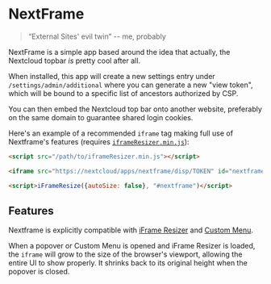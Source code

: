 <!--
SPDX-FileCopyrightText: Karim Vergnes <me@thesola.io>
SPDX-License-Identifier: CC0-1.0
-->

# NextFrame

> “External Sites' evil twin” -- me, probably

NextFrame is a simple app based around the idea that actually, the Nextcloud topbar _is_ pretty cool after all.

When installed, this app will create a new settings entry under `/settings/admin/additional` where you can generate a new "view token", which will be bound to a specific list of ancestors authorized by CSP.

You can then embed the Nextcloud top bar onto another website, preferably on the same domain to guarantee shared login cookies.

Here's an example of a recommended `iframe` tag making full use of Nextframe's features (requires [`iframeResizer.min.js`](https://raw.githubusercontent.com/davidjbradshaw/iframe-resizer/master/js/iframeResizer.min.js)):

```html
<script src="/path/to/iframeResizer.min.js"></script>

<iframe src="https://nextcloud/apps/nextframe/disp/TOKEN" id="nextframe" style="position: absolute; border: none; width: 100%; height: 60px; overflow: hidden;" scrolling="no"></iframe>

<script>iFrameResize({autoSize: false}, "#nextframe")</script>
```

## Features

Nextframe is explicitly compatible with [iFrame Resizer](https://davidjbradshaw.github.io/iframe-resizer/) and [Custom Menu](https://apps.nextcloud.com/apps/side_menu).

When a popover or Custom Menu is opened and iFrame Resizer is loaded, the `iframe` will grow to the size of the browser's viewport, allowing the entire UI to show properly. It shrinks back to its original height when the popover is closed.
